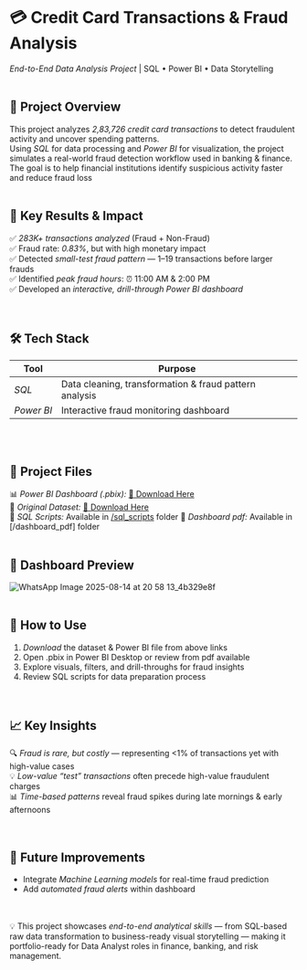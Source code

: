 # 💳 Credit Card Transactions & Fraud Analysis  

 *End-to-End Data Analysis Project* | SQL • Power BI • Data Storytelling
<br><br>


## 🌟 Project Overview  
This project analyzes *2,83,726 credit card transactions* to detect fraudulent activity and uncover spending patterns.  
Using *SQL* for data processing and *Power BI* for visualization, the project simulates a real-world fraud detection workflow used in banking & finance.
The goal is to help financial institutions identify suspicious activity faster and reduce fraud loss
<br><br>


## 🎯 Key Results & Impact  
✅ *283K+ transactions analyzed* (Fraud + Non-Fraud)  
✅ Fraud rate: *0.83%*, but with high monetary impact  
✅ Detected *small-test fraud pattern* — $1–$19 transactions before larger frauds  
✅ Identified *peak fraud hours*: ⏰ 11:00 AM & 2:00 PM  
✅ Developed an *interactive, drill-through Power BI dashboard*  
<br><br>


## 🛠 Tech Stack  
| Tool      | Purpose |
|-----------|---------|
| *SQL*   | Data cleaning, transformation & fraud pattern analysis |
| *Power BI* | Interactive fraud monitoring dashboard |

<br><br>


## 📂 Project Files  
📊 *Power BI Dashboard (.pbix):* [🔗 Download Here](https://drive.google.com/file/d/15ZM8Oe40IbI7p2U2kg7Fzf_d5l8RWgA5/view?usp=drive_link)  
📁 *Original Dataset:* [🔗 Download Here](https://drive.google.com/file/d/1hiJoOctRrKugKv6MqlMEFLc8DTpQqefr/view?usp=drive_link)  
📄 *SQL Scripts:* Available in [/sql_scripts](./sql_scripts) folder
📄 *Dashboard pdf:* Available in [/dashboard_pdf] folder
<br><br>


## 📸 Dashboard Preview  

![WhatsApp Image 2025-08-14 at 20 58 13_4b329e8f](https://github.com/user-attachments/assets/dfdfe717-0949-4fc4-be6e-9b1078c16191)
<br><br>


## 📜 How to Use  
1. *Download* the dataset & Power BI file from above links  
2. Open .pbix in Power BI Desktop or review from pdf available 
3. Explore visuals, filters, and drill-throughs for fraud insights  
4. Review SQL scripts for data preparation process  
<br><br>


## 📈 Key Insights  
🔍 *Fraud is rare, but costly* — representing <1% of transactions yet with high-value cases  
💡 *Low-value “test” transactions* often precede high-value fraudulent charges  
📊 *Time-based patterns* reveal fraud spikes during late mornings & early afternoons  
<br><br>


## 🚀 Future Improvements  
- Integrate *Machine Learning models* for real-time fraud prediction  
- Add *automated fraud alerts* within dashboard  
<br><br>


💡 This project showcases *end-to-end analytical skills* — from SQL-based raw data transformation to business-ready visual storytelling — making it portfolio-ready for Data Analyst roles in finance, banking, and risk management.  

